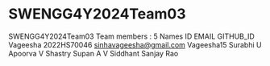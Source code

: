 # SWENGG4Y2024Team03
SWENGG4Y2024Team03
Team members : 5
Names                   ID              EMAIL                   GITHUB_ID
Vageesha            2022HS70046       sinhavageesha@gmail.com   Vageesha15
Surabhi U
Apoorva V Shastry
Supan A V
Siddhant Sanjay Rao

